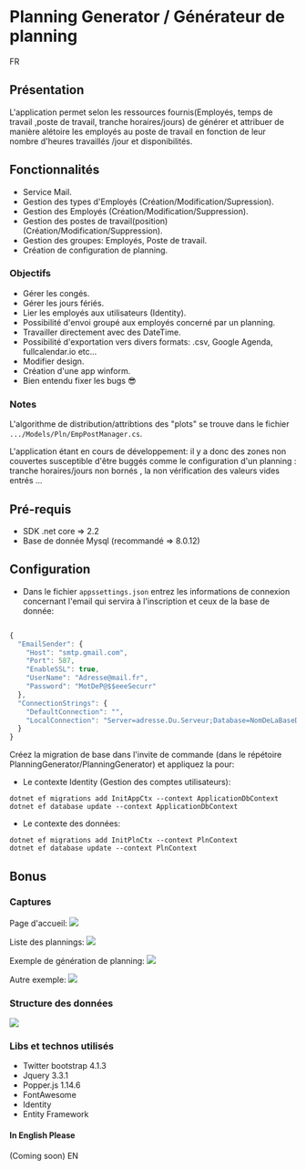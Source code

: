 # Planning Generator / Générateur de planning
FR
## Présentation

L'application permet selon les ressources fournis(Employés, temps de travail ,poste de travail, tranche horaires/jours) de générer et attribuer de manière alétoire les employés au poste de travail en fonction de leur nombre d'heures travaillés /jour et disponibilités.

## Fonctionnalités

- Service Mail. 
- Gestion des types d'Employés (Création/Modification/Supression).
- Gestion des Employés (Création/Modification/Suppression).
- Gestion des postes de travail(position) (Création/Modification/Suppression).
- Gestion des groupes: Employés, Poste de travail.
- Création de configuration de planning.


### Objectifs
- Gérer les congés.
- Gérer les jours fériés.
- Lier les employés aux utilisateurs (Identity).
- Possibilité d'envoi groupé aux employés concerné par un planning.
- Travailler directement avec des DateTime.
- Possibilité d'exportation vers divers formats: .csv, Google Agenda, fullcalendar.io etc... 
- Modifier design.
- Création d'une app winform.
- Bien entendu fixer les bugs 😎


### Notes

L'algorithme de distribution/attribtions des "plots" se trouve dans le fichier `.../Models/Pln/EmpPostManager.cs`.

L'application étant en cours de développement: il y a donc des zones non couvertes susceptible d'être buggés comme le configuration d'un planning : tranche horaires/jours non bornés , la non vérification des valeurs vides entrés ...


## Pré-requis
- SDK .net core => 2.2
- Base de donnée Mysql (recommandé => 8.0.12) 
   
## Configuration
- Dans le fichier `appssettings.json` entrez les informations de connexion concernant l'email qui servira à l'inscription et ceux de la base de donnée:

```javascript

{
  "EmailSender": {
    "Host": "smtp.gmail.com", 
    "Port": 587,
    "EnableSSL": true,
    "UserName": "Adresse@mail.fr",
    "Password": "MotDeP@$$eeeSecurr"
  },
  "ConnectionStrings": {
    "DefaultConnection": "", 
    "LocalConnection": "Server=adresse.Du.Serveur;Database=NomDeLaBaseDeDonnée;User=Utilisateur;Password=MotDePasse;"
  }
}
```

Créez la migration de base dans l'invite de commande (dans le répétoire PlanningGenerator/PlanningGenerator) et appliquez la pour:

* Le contexte Identity (Gestion des comptes utilisateurs):
```
dotnet ef migrations add InitAppCtx --context ApplicationDbContext
dotnet ef database update --context ApplicationDbContext
```

* Le contexte des données:
```
dotnet ef migrations add InitPlnCtx --context PlnContext
dotnet ef database update --context PlnContext
```


## Bonus

### Captures
Page d'accueil:
![](docs/index.PNG)

Liste des plannings:
![](docs/planninglist.PNG)

Exemple de génération de planning:
![](docs/planningExample.PNG)

Autre exemple:
![](docs/planningExample2.PNG)


### Structure des données
![](docs/db.png)


### Libs et technos utilisés
- Twitter bootstrap 4.1.3
- Jquery 3.3.1
- Popper.js 1.14.6
- FontAwesome
- Identity
- Entity Framework

#### In English Please 
(Coming soon)
EN
